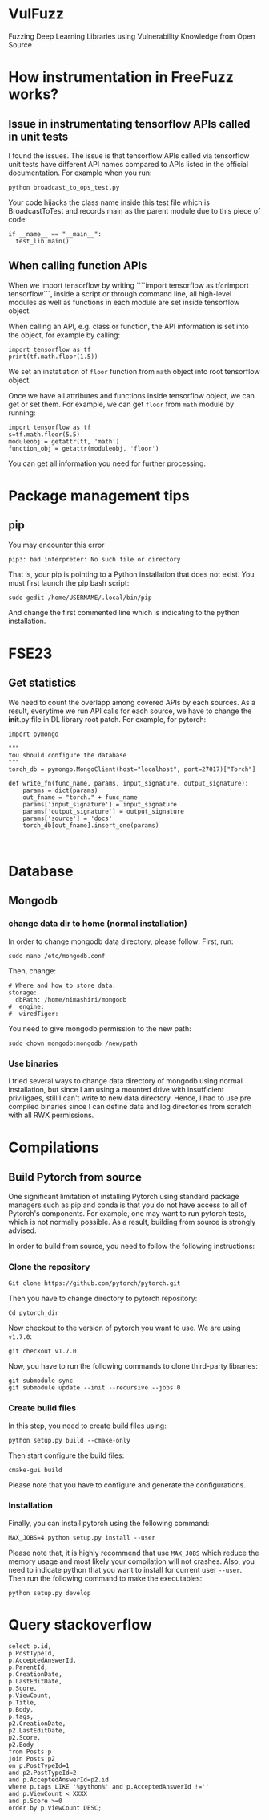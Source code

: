 # VulFuzz
Fuzzing Deep Learning Libraries using Vulnerability Knowledge from Open Source

# How instrumentation in FreeFuzz works?

## Issue in instrumentating tensorflow APIs called in unit tests

I found the issues. The issue is that tensorflow APIs called via tensorflow unit tests have different API names compared to APIs listed in the official documentation. For example when you run:

```
python broadcast_to_ops_test.py
```

Your code hijacks the class name inside this test file which is BroadcastToTest and records main as the parent module due to this piece of code:

```
if __name__ == "__main__":
  test_lib.main()
```

## When calling function APIs

When we import tensorflow by writing ````import tensorflow as tf``` or ```import tensorflow```, inside a script or through command line, all high-level
modules as well as functions in each module are set inside tensorflow object. 

When calling an API, e.g. class or function, the API information is set into the object, for example by calling:

```
import tensorflow as tf
print(tf.math.floor(1.5))
```
We set an instatiation of ```floor``` function from ```math``` object into root tensorflow object.

Once we have all attributes and functions inside tensorflow object, we can get or set them. For example, we can get ```floor``` from ```math``` module by running:

```
import tensorflow as tf
s=tf.math.floor(5.5)
moduleobj = getattr(tf, 'math')
function_obj = getattr(moduleobj, 'floor')
```
You can get all information you need for further processing. 

# Package management tips
## pip 

You may encounter this error
```
pip3: bad interpreter: No such file or directory
```
That is, your pip is pointing to a Python installation that does not exist. You must first launch the pip bash script:

```
sudo gedit /home/USERNAME/.local/bin/pip
```
And change the first commented line which is indicating to the python installation. 

# FSE23
## Get statistics
We need to count the overlapp among covered APIs by each sources. As a result, everytime we run API calls for each source, we have to
change the __init__.py file in DL library root patch. For example, for pytorch:

```
import pymongo

"""
You should configure the database
"""
torch_db = pymongo.MongoClient(host="localhost", port=27017)["Torch"]

def write_fn(func_name, params, input_signature, output_signature):
    params = dict(params)
    out_fname = "torch." + func_name
    params['input_signature'] = input_signature
    params['output_signature'] = output_signature
    params['source'] = 'docs'
    torch_db[out_fname].insert_one(params)
   
	
```

# Database
## Mongodb
### change data dir to home (normal installation)
In order to change mongodb data directory, please follow:
First, run:
```
sudo nano /etc/mongodb.conf
```
Then, change:

```
# Where and how to store data.
storage:
  dbPath: /home/nimashiri/mongodb
#  engine:
#  wiredTiger:
```
You need to give mongodb permission to the new path:

```
sudo chown mongodb:mongodb /new/path
```

### Use binaries

I tried several ways to change data directory of mongodb using normal installation, but since I am using a mounted drive with insufficient priviligaes, still I can't write to new data directory. Hence, I had to use pre compiled binaries since I can define data and log directories from scratch with all RWX permissions. 

# Compilations

## Build Pytorch from source

One significant limitation of installing Pytorch using standard package managers such as pip and conda is that you do not have access to all of Pytorch's components. For example, one may want to run pytorch tests, which is not normally possible. As a result, building from source is strongly advised. 

In order to build from source, you need to follow the following instructions:

### Clone the repository
```
Git clone https://github.com/pytorch/pytorch.git
```
Then you have to change directory to pytorch repository:
```
Cd pytorch_dir
```

Now checkout to the version of pytorch you want to use. We are using ```v1.7.0```:

```
git checkout v1.7.0
```

Now, you have to run the following commands to clone third-party libraries:

```
git submodule sync
git submodule update --init --recursive --jobs 0
```

### Create build files

In this step, you need to create build files using:

```
python setup.py build --cmake-only
```
Then start configure the build files:

```
cmake-gui build
```
Please note that you have to configure and generate the configurations. 

### Installation

Finally, you can install pytorch using the following command:

```
MAX_JOBS=4 python setup.py install --user
```
Please note that, it is highly recommend that use ```MAX_JOBS``` which reduce the memory usage and most likely your compilation will not crashes. Also, you need to indicate python that you want to install for current user ```--user```.
Then run the following command to make the executables:
```
python setup.py develop
```

# Query stackoverflow
```
select p.id,
p.PostTypeId,
p.AcceptedAnswerId,
p.ParentId, 
p.CreationDate,
p.LastEditDate,
p.Score,
p.ViewCount,
p.Title,
p.Body,
p.tags,
p2.CreationDate,
p2.LastEditDate,
p2.Score,
p2.Body
from Posts p
join Posts p2 
on p.PostTypeId=1 
and p2.PostTypeId=2
and p.AcceptedAnswerId=p2.id
where p.tags LIKE '%python%' and p.AcceptedAnswerId !='' 
and p.ViewCount < XXXX
and p.Score >=0
order by p.ViewCount DESC;
```
